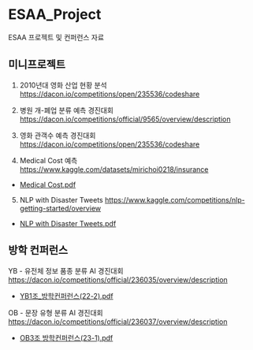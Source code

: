 # ESAA_Project
ESAA 프로젝트 및 컨퍼런스 자료

## 미니프로젝트
1. 2010년대 영화 산업 현황 분석
https://dacon.io/competitions/open/235536/codeshare

2. 병원 개-폐업 분류 예측 경진대회
https://dacon.io/competitions/official/9565/overview/description

3. 영화 관객수 예측 경진대회
https://dacon.io/competitions/open/235536/codeshare

4. Medical Cost 예측
https://www.kaggle.com/datasets/mirichoi0218/insurance

  - [Medical Cost.pdf](https://github.com/hyunseo318/ESAA_Project/files/11187990/1_.pdf)

5. NLP with Disaster Tweets
https://www.kaggle.com/competitions/nlp-getting-started/overview

  - [NLP with Disaster Tweets.pdf](https://github.com/hyunseo318/ESAA_Project/files/12116849/NLP.with.Disaster.Tweets.pdf)


## 방학 컨퍼런스

YB - 유전체 정보 품종 분류 AI 경진대회
https://dacon.io/competitions/official/236035/overview/description

- [YB1조_방학컨퍼런스(22-2).pdf](https://github.com/hyunseo318/ESAA_Project/files/10571143/YB1._.22-2.pdf)

OB - 문장 유형 분류 AI 경진대회
https://dacon.io/competitions/official/236037/overview/description

- [OB3조 방학컨퍼런스(23-1).pdf](https://github.com/hyunseo318/ESAA_Project/files/12226403/OB3.23-1.pdf)


